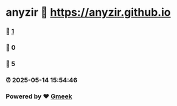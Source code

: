 # anyzir :link: https://anyzir.github.io 
### :page_facing_up: [1](https://anyzir.github.io/tag.html) 
### :speech_balloon: 0 
### :hibiscus: 5 
### :alarm_clock: 2025-05-14 15:54:46 
### Powered by :heart: [Gmeek](https://github.com/Meekdai/Gmeek)
